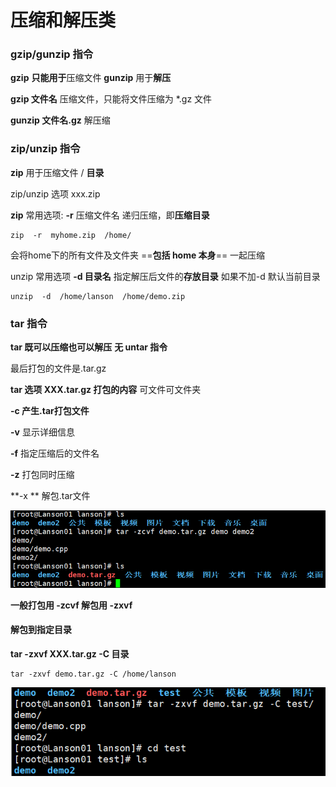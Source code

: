 # 压缩和解压类

### gzip/gunzip  指令

**gzip** **只能用于**压缩文件  **gunzip** 用于**解压**

**gzip  文件名**			压缩文件，只能将文件压缩为 *.gz 文件

**gunzip  文件名.gz**		解压缩

### zip/unzip 指令

**zip** 用于压缩文件 / **目录**

zip/unzip  选项  xxx.zip

**zip**  常用选项:  **-r**  压缩文件名	递归压缩，即**压缩目录**

```shell
zip  -r  myhome.zip  /home/
```

会将home下的所有文件及文件夹  ==**包括 home 本身**==  一起压缩

unzip  常用选项  **-d  目录名**  指定解压后文件的**存放目录**	如果不加-d 默认当前目录

```shell
unzip  -d  /home/lanson  /home/demo.zip
```

### tar 指令

**tar 既可以压缩也可以解压**		**无 untar 指令**

最后打包的文件是.tar.gz

**tar  选项  XXX.tar.gz  打包的内容** 	可文件可文件夹

**-c	 **产生.tar打包文件****

**-v**	显示详细信息

**-f**	 指定压缩后的文件名

**-z**	 打包同时压缩

**-x	** 解包.tar文件

<img src="images/image-20221103125522954.png" alt="image-20221103125522954"  />

**一般打包用 -zcvf   解包用 -zxvf**   

#### 解包到指定目录

**tar  -zxvf  XXX.tar.gz  -C  目录**

```shell
tar -zxvf demo.tar.gz -C /home/lanson
```

![image-20221103130400041](images/image-20221103130400041.png)
